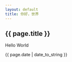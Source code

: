 ```yaml
---
layout: default
title: 你好，世界
---
```


<h2>{{ page.title }}</h2>
<p>Hello World</p>
<p>{{ page.date | date_to_string }}</p>